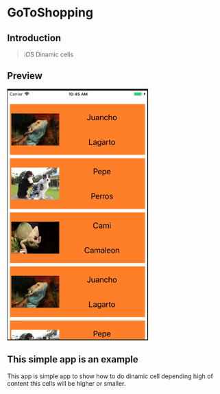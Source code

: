 # GoToShopping

## Introduction

> iOS Dinamic cells

## Preview
![](https://github.com/AlanCasasArevalo/CustomCellWithXIB/blob/master/Picture.png)

## This simple app is an example

This app is simple app to show how to do dinamic cell depending high of content this cells will be higher or smaller. 